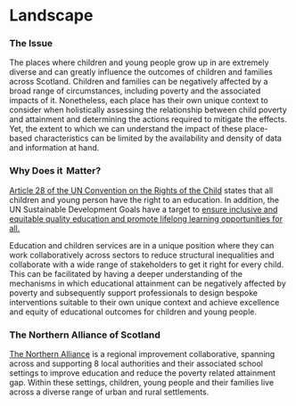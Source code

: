 # Landscape

### **The Issue** 

The places where children and young people grow up in are extremely diverse and can greatly influence the outcomes of children and families across Scotland. Children and families can be negatively affected by a broad range of circumstances, including poverty and the associated impacts of it. Nonetheless, each place has their own unique context to consider when holistically assessing the relationship between child poverty and attainment and determining the actions required to mitigate the effects. Yet, the extent to which we can understand the impact of these place-based characteristics can be limited by the availability and density of data and information at hand. 

### **Why Does it  Matter?**  

[Article 28 of the UN Convention on the Rights of the Child](https://www.unicef.org.uk/what-we-do/un-convention-child-rights/) states that all children and young person have the right to an education. In addition, the UN Sustainable Development Goals have a target to [ensure inclusive and equitable quality education and promote lifelong learning opportunities for all.](https://sdgs.un.org/goals/goal4) 

Education and children services are in a unique position where they can work collaboratively across sectors to reduce structural inequalities and collaborate with a wide range of stakeholders to get it right for every child. This can be facilitated by having a deeper understanding of the mechanisms in which educational attainment can be negatively affected by poverty and subsequently support professionals to design bespoke interventions suitable to their own unique context and achieve excellence and equity of educational outcomes for children and young people. 

### The Northern Alliance of Scotland

[The Northern Alliance](https://northernalliance.scot/) is a regional improvement collaborative, spanning across and supporting 8 local authorities and their associated school settings to improve education and reduce the poverty related attainment gap. Within these settings, children, young people and their families live across a diverse range of urban and rural settlements.

